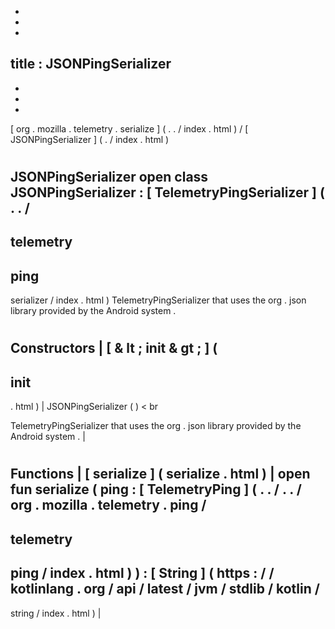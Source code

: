 -
-
-
title
:
JSONPingSerializer
-
-
-
-
[
org
.
mozilla
.
telemetry
.
serialize
]
(
.
.
/
index
.
html
)
/
[
JSONPingSerializer
]
(
.
/
index
.
html
)
#
JSONPingSerializer
open
class
JSONPingSerializer
:
[
TelemetryPingSerializer
]
(
.
.
/
-
telemetry
-
ping
-
serializer
/
index
.
html
)
TelemetryPingSerializer
that
uses
the
org
.
json
library
provided
by
the
Android
system
.
#
#
#
Constructors
|
[
&
lt
;
init
&
gt
;
]
(
-
init
-
.
html
)
|
JSONPingSerializer
(
)
<
br
>
TelemetryPingSerializer
that
uses
the
org
.
json
library
provided
by
the
Android
system
.
|
#
#
#
Functions
|
[
serialize
]
(
serialize
.
html
)
|
open
fun
serialize
(
ping
:
[
TelemetryPing
]
(
.
.
/
.
.
/
org
.
mozilla
.
telemetry
.
ping
/
-
telemetry
-
ping
/
index
.
html
)
)
:
[
String
]
(
https
:
/
/
kotlinlang
.
org
/
api
/
latest
/
jvm
/
stdlib
/
kotlin
/
-
string
/
index
.
html
)
|

